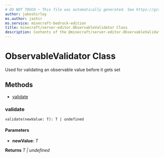 ```yaml
---
# DO NOT TOUCH — This file was automatically generated. See https://github.com/mojang/minecraftapidocsgenerator to modify descriptions, examples, etc.
author: jakeshirley
ms.author: jashir
ms.service: minecraft-bedrock-edition
title: minecraft/server-editor.ObservableValidator Class
description: Contents of the @minecraft/server-editor.ObservableValidator class.
---
```

# ObservableValidator Class

Used for validating an observable value before it gets set

## Methods
- [validate](#validate)

### **validate**
`
validate(newValue: T): T | undefined
`

#### **Parameters**
- **newValue**: *T*

**Returns** *T | undefined*
